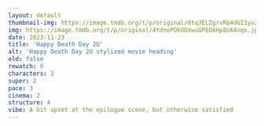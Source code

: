 ```yaml
---
layout: default
thumbnail-img: https://image.tmdb.org/t/p/original/dtqJELZgrvRb4dGI1yvz3KB4a1q.png
img: https://image.tmdb.org/t/p/original/4tdnePOkOOzwuGPEOAHp8UA4vqx.jpg
date: 2023-11-23
title: 'Happy Death Day 2U'
alt: 'Happy Death Day 2U stylized movie heading'
old: false
rewatch: 0
characters: 2
super: 2
pace: 3
cinema: 2
structure: 4
vibe: A bit upset at the epilogue scene, but otherwise satisfied
---
```


